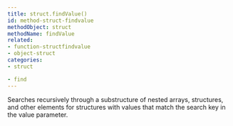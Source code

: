 ```yaml
---
title: struct.findValue()
id: method-struct-findvalue
methodObject: struct
methodName: findValue
related:
- function-structfindvalue
- object-struct
categories:
- struct

- find
---
```


Searches recursively through a substructure of nested arrays,
        structures, and other elements for structures with values that
        match the search key in the value parameter.